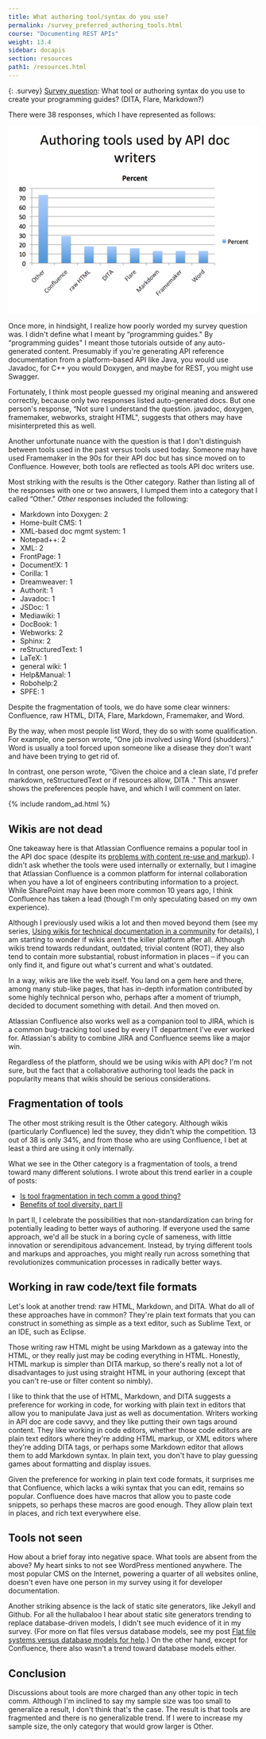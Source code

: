 ```yaml
---
title: What authoring tool/syntax do you use?
permalink: /survey_preferred_authoring_tools.html
course: "Documenting REST APIs"
weight: 13.4
sidebar: docapis
section: resources
path1: /resources.html
---
```


{: .survey}
[Survey question](survey_introduction.html): What tool or authoring syntax do you use to create your programming guides? (DITA, Flare, Markdown?)

There were 38 responses, which I have represented as follows:

![authoringtools](images/authoringtools.png)

Once more, in hindsight, I realize how poorly worded my survey question was. I didn't define what I meant by “programming guides." By “programming guides" I meant those tutorials outside of any auto-generated content. Presumably if you're generating API reference documentation from a platform-based API like Java, you would use Javadoc, for C++ you would Doxygen, and maybe for REST, you might use Swagger.

Fortunately, I think most people guessed my original meaning and answered correctly, because only two responses listed auto-generated docs. But one person's response, “Not sure I understand the question. javadoc, doxygen, framemaker, webworks, straight HTML", suggests that others may have misinterpreted this as well.

Another unfortunate nuance with the question is that I don't distinguish between tools used in the past versus tools used today. Someone may have used Framemaker in the 90s for their API doc but has since moved on to Confluence. However, both tools are reflected as tools API doc writers use.

Most striking with the results is the Other category. Rather than listing all of the responses with one or two answers, I lumped them into a category that I called “Other." _Other_ responses included the following:

*   Markdown into Doxygen: 2
*   Home-built CMS: 1
*   XML-based doc mgmt system: 1
*   Notepad++: 2
*   XML: 2
*   FrontPage: 1
*   Document!X: 1
*   Corilla: 1
*   Dreamweaver: 1
*   Authorit: 1
*   Javadoc: 1
*   JSDoc: 1
*   Mediawiki: 1
*   DocBook: 1
*   Webworks: 2
*   Sphinx: 2
*   reStructuredText: 1
*   LaTeX: 1
*   general wiki: 1
*   Help&Manual: 1
*   Robohelp:2
*   SPFE: 1

Despite the fragmentation of tools, we do have some clear winners: Confluence, raw HTML, DITA, Flare, Markdown, Framemaker, and Word.

By the way, when most people list Word, they do so with some qualification. For example, one person wrote, “One job involved using Word (shudders)." Word is usually a tool forced upon someone like a disease they don't want and have been trying to get rid of.

In contrast, one person wrote, “Given the choice and a clean slate, I'd prefer markdown, reStructuredText or if resources allow, DITA ." This answer shows the preferences people have, and which I will comment on later.

{% include random_ad.html %}

## Wikis are not dead

One takeaway here is that Atlassian Confluence remains a popular tool in the API doc space (despite its [problems with content re-use and markup](http://idratherbewriting.com/2014/09/24/two-major-confluence-problems-poor-content-re-use-and-no-wiki-markup/)). I didn't ask whether the tools were used internally or externally, but I imagine that Atlassian Confluence is a common platform for internal collaboration when you have a lot of engineers contributing information to a project. While SharePoint may have been more common 10 years ago, I think Confluence has taken a lead (though I'm only speculating based on my own experience).

Although I previously used wikis a lot and then moved beyond them (see my series, [Using wikis for technical documentation in a community](http://idratherbewriting.com/series/my-journey-to-and-from-wikis/) for details), I am starting to wonder if wikis aren't the killer platform after all. Although wikis trend towards redundant, outdated, trivial content (ROT), they also tend to contain more substantial, robust information in places – if you can only find it, and figure out what's current and what's outdated.

In a way, wikis are like the web itself. You land on a gem here and there, among many stub-like pages, that has in-depth information contributed by some highly technical person who, perhaps after a moment of triumph, decided to document something with detail. And then moved on.

Atlassian Confluence also works well as a companion tool to JIRA, which is a common bug-tracking tool used by every IT department I've ever worked for. Atlassian's ability to combine JIRA and Confluence seems like a major win.

Regardless of the platform, should we be using wikis with API doc? I'm not sure, but the fact that a collaborative authoring tool leads the pack in popularity means that wikis should be serious considerations.

## Fragmentation of tools

The other most striking result is the Other category. Although wikis (particularly Confluence) led the suvey, they didn't whip the competition. 13 out of 38 is only 34%, and from those who are using Confluence, I bet at least a third are using it only internally.

What we see in the Other category is a fragmentation of tools, a trend toward many different solutions. I wrote about this trend earlier in a couple of posts:

*   [Is tool fragmentation in tech comm a good thing?](http://idratherbewriting.com/2014/08/05/tool-fragmentation-tech-comm-good-thing/)
*   [Benefits of tool diversity, part II](http://idratherbewriting.com/2014/08/07/benefits-tool-diversity-part-ii/)

In part II, I celebrate the possibilities that non-standardization can bring for potentially leading to better ways of authoring. If everyone used the same approach, we'd all be stuck in a boring cycle of sameness, with little innovation or serendipitous advancement. Instead, by trying different tools and markups and approaches, you might really run across something that revolutionizes communication processes in radically better ways.

## Working in raw code/text file formats

Let's look at another trend: raw HTML, Markdown, and DITA. What do all of these approaches have in common? They're plain text formats that you can construct in something as simple as a text editor, such as Sublime Text, or an IDE, such as Eclipse.

Those writing raw HTML might be using Markdown as a gateway into the HTML, or they really just may be coding everything in HTML. Honestly, HTML markup is simpler than DITA markup, so there's really not a lot of disadvantages to just using straight HTML in your authoring (except that you can't re-use or filter content so nimbly).

I like to think that the use of HTML, Markdown, and DITA suggests a preference for working in code, for working with plain text in editors that allow you to manipulate Java just as well as documentation. Writers working in API doc are code savvy, and they like putting their own tags around content. They like working in code editors, whether those code editors are plain text editors where they're adding HTML markup, or XML editors where they're adding DITA tags, or perhaps some Markdown editor that allows them to add Markdown syntax. In plain text, you don't have to play guessing games about formatting and display issues.

Given the preference for working in plain text code formats, it surprises me that Confluence, which lacks a wiki syntax that you can edit, remains so popular. Confluence does have macros that allow you to paste code snippets, so perhaps these macros are good enough. They allow plain text in places, and rich text everywhere else.

## Tools not seen

How about a brief foray into negative space. What tools are absent from the above? My heart sinks to not see WordPress mentioned anywhere. The most popular CMS on the Internet, powering a quarter of all websites online, doesn't even have one person in my survey using it for developer documentation.

Another striking absence is the lack of static site generators, like Jekyll and Github. For all the hullabaloo I hear about static site generators trending to replace database-driven models, I didn't see much evidence of it in my survey. (For more on flat files versus database models, see my post [Flat file systems versus database models for help](http://idratherbewriting.com/2014/11/05/flat-file-systems-versus-database-models-for-help/).) On the other hand, except for Confluence, there also wasn't a trend toward database models either.

## Conclusion

Discussions about tools are more charged than any other topic in tech comm. Although I'm inclined to say my sample size was too small to generalize a result, I don't think that's the case. The result is that tools are fragmented and there is no generalizable trend. If I were to increase my sample size, the only category that would grow larger is Other.
